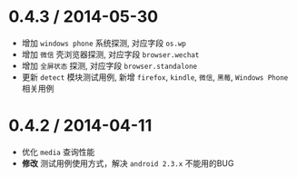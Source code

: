 0.4.3 / 2014-05-30
==================

* 增加 `windows phone` 系统探测, 对应字段 `os.wp`
* 增加 `微信` 壳浏览器探测, 对应字段 `browser.wechat`
* 增加 `全屏状态` 探测, 对应字段 `browser.standalone`
* 更新 `detect` 模块测试用例, 新增 `firefox`, `kindle`, `微信`, `黑莓`, `Windows Phone` 相关用例

0.4.2 / 2014-04-11
==================

* 优化 `media` 查询性能
* **修改** 测试用例使用方式，解决 `android 2.3.x` 不能用的BUG
